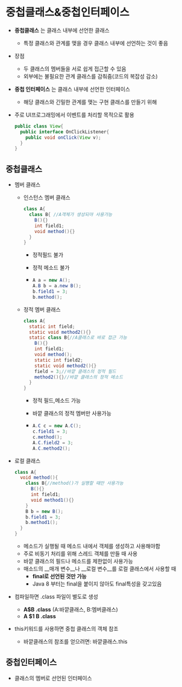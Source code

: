 # 중첩클래스&중첩인터페이스

* __중첩클래스__ 는 클래스 내부에 선언한 클래스
  * 특정 클래스와 관계를 맺을 경우 클래스 내부에 선언하는 것이 좋음
* 장점
  * 두 클래스의 멤버들을 서로 쉽게 접근할 수 있음
  * 외부에는 불필요한 관계 클래스를 감춰줌(코드의 복잡성 감소)

* __중첩 인터페이스__ 는 클래스 내부에 선언한 인터페이스
  * 해당 클래스와 긴밀한 관계를 맺는 구현 클래스를 만들기 위해

* 주로 UI프로그래밍에서 이벤트를 처리할 목적으로 활용

  ```java
  public class View{
    public interface OnClickListener{
      public void onClick(View v);
    }
  }
  ```

  

## 중첩클래스

* 멤버 클래스

  * 인스턴스 멤버 클래스

    ```java
    class A{
      class B{ //A객체가 생성되야 사용가능
        B(){}
        int field1;
        void method(){}
      }
    }
    ```

    * 정적필드 불가

    * 정적 메소드 불가

    * ```java
      A a = new A();
      A.B b = a.new B();
      b.field1 = 3;
      b.method();
      ```

      

  * 정적 멤버 클래스

    ```java
    class A{
      static int field;
      static void method2(){}
      static class B{//A클래스로 바로 접근 가능
        B(){}
        int field1;
        void method();
        static int field2;
        static void method2(){}
        field = 3;//바깥 클래스의 정적 필드
        method2(){}//바깥 클래스의 정적 메소드
      }
    }
    ```

    * 정적 필드,메소드 가능

    * 바깥 클래스의 정적 멤버만 사용가능

    * ```java
      A.C c = new A.C();
      c.field1 = 3;
      c.method();
      A.C.field2 = 3;
      A.C.method2();
      ```

* 로컬 클래스

  ```java
  class A{
    void method(){
      class B{//method()가 실행할 때만 사용가능
        B(){}
        int field1;
        void method1(){}
      }
      B b = new B();
      b.field1 = 3;
      b.method1();
    }
  }
  ```

  * 메소드가 실행될 때 메소드 내에서 객체를 생성하고 사용해야함
  * 주로 비동기 처리를 위해 스레드 객체를 만들 때 사용
  * 바깥 클래스의 필드나 메소드를 제한없이 사용가능
  * 매소드의 __매개 변수__나 __로컬 변수__를 로컬 클래스에서 사용할 때
    * __final로 선언된 것만 가능__
    * Java 8 부터는 final을 붙이지 않아도 final특성을 갖고있음

* 컴파일하면 .class 파일이 별도로 생성
  * __A$B .class__ (A:바깥클래스, B:멤버클래스)
  * __A $1 B .class__

* this키워드를 사용하면 중첩 클래스의 객체 참조
  * 바깥클래스의 참조를 얻으려면: 바깥클래스.this

## 중첩인터페이스

* 클래스의 멤버로 선언된 인터페이스